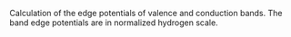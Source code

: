 Calculation of the edge potentials of valence and conduction bands. The band edge potentials are in normalized hydrogen scale.

